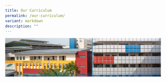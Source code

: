 ```yaml
---
title: Our Curriculum
permalink: /our-curriculum/
variant: markdown
description: ""
---
```

![](/images/mk%20kindergarten.jpg)


